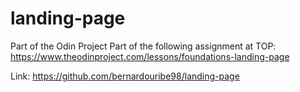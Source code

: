 # landing-page
Part of the Odin Project
Part of the following assignment at TOP: https://www.theodinproject.com/lessons/foundations-landing-page

Link: https://github.com/bernardouribe98/landing-page
